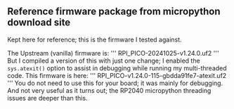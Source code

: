 ## Reference firmware package from micropython download site
Kept here for reference; this is the firmware I tested against.

The Upstream (vanilla) firmware is:
'''
RPI_PICO-20241025-v1.24.0.uf2
'''
But I compiled a version of this with just one change; I enabled the `sys.atexit()` option to assist in debugging while running my multi-threaded code. This firmware is here:
'''
RPI_PICO-v1.24.0-115-gbdda91fe7-atexit.uf2
'''
You do not need to use this for your board; it was mainly for debugging. And not very useful as it turns out; the RP2040 micropython threading issues are deeper than this.
